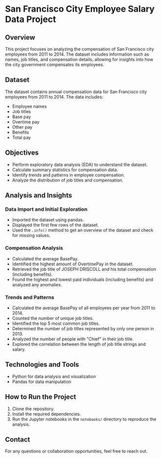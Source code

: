 # San Francisco City Employee Salary Data Project

## Overview
This project focuses on analyzing the compensation of San Francisco city employees from 2011 to 2014. The dataset includes information such as names, job titles, and compensation details, allowing for insights into how the city government compensates its employees.

## Dataset
The dataset contains annual compensation data for San Francisco city employees from 2011 to 2014. The data includes:
- Employee names
- Job titles
- Base pay
- Overtime pay
- Other pay
- Benefits
- Total pay

## Objectives
- Perform exploratory data analysis (EDA) to understand the dataset.
- Calculate summary statistics for compensation data.
- Identify trends and patterns in employee compensation.
- Analyze the distribution of job titles and compensation.

## Analysis and Insights
### Data Import and Initial Exploration
- Imported the dataset using pandas.
- Displayed the first few rows of the dataset.
- Used the `.info()` method to get an overview of the dataset and check for missing values.

### Compensation Analysis
- Calculated the average BasePay.
- Identified the highest amount of OvertimePay in the dataset.
- Retrieved the job title of JOSEPH DRISCOLL and his total compensation (including benefits).
- Found the highest and lowest paid individuals (including benefits) and analyzed any anomalies.

### Trends and Patterns
- Calculated the average BasePay of all employees per year from 2011 to 2014.
- Counted the number of unique job titles.
- Identified the top 5 most common job titles.
- Determined the number of job titles represented by only one person in 2013.
- Analyzed the number of people with "Chief" in their job title.
- Explored the correlation between the length of job title strings and salary.

## Technologies and Tools
- Python for data analysis and visualization
- Pandas for data manipulation

## How to Run the Project
1. Clone the repository.
2. Install the required dependencies.
3. Run the Jupyter notebooks in the `notebooks/` directory to reproduce the analysis.

## Contact
For any questions or collaboration opportunities, feel free to reach out.

